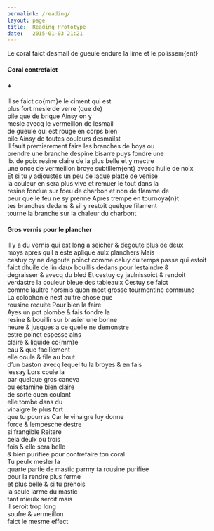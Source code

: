 ```yaml
---
permalink: /reading/
layout: page
title:  Reading Prototype
date:   2015-01-03 21:21
---
```


<div id="reading-pane" class="reading">
  <div class="image-viewer">
    <div id="image-view-seadragon" ></div>
  </div>
  <div class="divider"></div>
  <div id="transcription-view" class="transcription">
    <div class="part-2">
     Le coral faict desmail de gueule endure la lime et le polissem{ent}<br/>
    </div>
    <div class="part-3">
       <h4>Coral contrefaict</h4>
       <h4 class='center'>+</h4>
    </div>
    <div class="part-4">
      Il se faict co{mm}e le ciment qui est<br/>
      plus fort mesle de verre (que de)<br/>
      pile que de brique Ainsy on y<br/>
      mesle avecq le vermeillon de lesmail<br/>
      de gueule qui est rouge en corps bien <br/>
      pile Ainsy de toutes couleurs desmailst<br/>
    </div>
    <div class="part-5">
      Il fault premierement faire les branches de boys ou<br/>
      prendre une branche despine bisarre puys fondre une<br/>
      lb. de poix resine claire de la plus belle et y mectre<br/>
      une once de vermeillon broye subtillem{ent} avecq huile de noix<br/>
      Et si tu y adjoustes un peu de laque platte de venise<br/>
      la couleur en sera plus vive et remuer le tout dans la<br/>
      resine fondue sur foeu de charbon et non de flamme de<br/>
      peur que le feu ne sy prenne Apres trempe en tournoya{n}t<br/>
      tes branches dedans & sil y restoit quelque filament<br/>
      tourne la branche sur la chaleur du charbont<br/>
    </div>
    <div class="part-6">
      <h4>Gros vernis pour le plancher</h4>
      Il y a du vernis qui est long a seicher & degoute plus de deux<br/>
      moys apres quil a este aplique aulx planchers Mais<br/>
      cestuy cy ne degoute poinct comme celuy du temps passe qui estoit<br/> faict dhuile de lin daux bouillis dedans pour lestaindre &<br/>
      degraisser & avecq du bled Et cestuy cy jaulnissoict & rendoit<br/> verdastre la couleur bleue des tableaulx Cestuy se faict<br/>
      comme laultre horsmis quon mect grosse tourmentine commune<br/>
    </div>
    <div class="part-1">
      La colophonie nest aultre chose que <br/>
      rousine recuite Pour bien la faire<br/>
      Ayes un pot plombe & fais fondre la <br/>
      resine & bouillir sur brasier une bonne <br/>
      heure & jusques a ce quelle ne demonstre<br/>
      estre poinct espesse ains<br/>
      claire & liquide co{mm}e<br/>
      eau & que facillement<br/>
      elle coule & file au bout<br/>
      d’un baston avecq lequel tu la broyes & en fais<br/>
      lessay Lors coule la<br/>
      par quelque gros caneva<br/>
      ou estamine bien claire<br/>
      de sorte quen coulant<br/>
      elle tombe dans du<br/>
      vinaigre le plus fort<br/>
      que tu pourras Car le vinaigre luy donne<br/>
      force & lempesche destre<br/>
      si frangible Reitere<br/>
      cela deulx ou trois<br/>
      fois & elle sera belle<br/>
      & bien purifiee pour contrefaire ton coral<br/>
      Tu peulx mesler la<br/>
      quarte partie de mastic parmy ta rousine purifiee<br/>
      pour la rendre plus ferme<br/>
      et plus belle & si tu prenois<br/>
      la seule larme du mastic<br/>
      tant mieulx seroit mais<br/>
      il seroit trop long<br/>
      soufre & vermeillon<br/>
      faict le mesme effect<br/>
    </div>
  </div>
</div>
